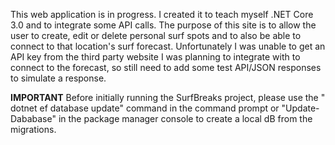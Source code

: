 This web application is in progress.  I created it to teach myself .NET Core 3.0 and to integrate some API calls.  The purpose of this site is to allow the user to create, edit or delete personal surf spots and to also be able to connect to that location's surf forecast.  Unfortunately I was unable to get an API key from the third party website I was planning to integrate with to connect to the forecast, so still need to add some test API/JSON responses to simulate a response. 

**IMPORTANT**  Before initially running the SurfBreaks project, please use the " dotnet ef database update" command in the command prompt or "Update-Dababase" in the package manager console to create a local dB from the migrations.
